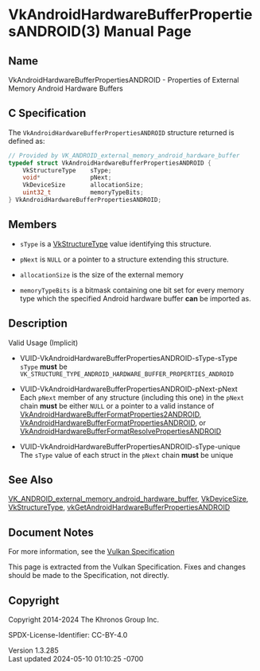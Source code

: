 # VkAndroidHardwareBufferPropertiesANDROID(3) Manual Page

## Name

VkAndroidHardwareBufferPropertiesANDROID - Properties of External Memory
Android Hardware Buffers



## <a href="#_c_specification" class="anchor"></a>C Specification

The `VkAndroidHardwareBufferPropertiesANDROID` structure returned is
defined as:

``` c
// Provided by VK_ANDROID_external_memory_android_hardware_buffer
typedef struct VkAndroidHardwareBufferPropertiesANDROID {
    VkStructureType    sType;
    void*              pNext;
    VkDeviceSize       allocationSize;
    uint32_t           memoryTypeBits;
} VkAndroidHardwareBufferPropertiesANDROID;
```

## <a href="#_members" class="anchor"></a>Members

- `sType` is a [VkStructureType](https://registry.khronos.org/vulkan/specs/1.3-extensions/man/html/VkStructureType.html) value identifying
  this structure.

- `pNext` is `NULL` or a pointer to a structure extending this
  structure.

- `allocationSize` is the size of the external memory

- `memoryTypeBits` is a bitmask containing one bit set for every memory
  type which the specified Android hardware buffer **can** be imported
  as.

## <a href="#_description" class="anchor"></a>Description

Valid Usage (Implicit)

- <a href="#VUID-VkAndroidHardwareBufferPropertiesANDROID-sType-sType"
  id="VUID-VkAndroidHardwareBufferPropertiesANDROID-sType-sType"></a>
  VUID-VkAndroidHardwareBufferPropertiesANDROID-sType-sType  
  `sType` **must** be
  `VK_STRUCTURE_TYPE_ANDROID_HARDWARE_BUFFER_PROPERTIES_ANDROID`

- <a href="#VUID-VkAndroidHardwareBufferPropertiesANDROID-pNext-pNext"
  id="VUID-VkAndroidHardwareBufferPropertiesANDROID-pNext-pNext"></a>
  VUID-VkAndroidHardwareBufferPropertiesANDROID-pNext-pNext  
  Each `pNext` member of any structure (including this one) in the
  `pNext` chain **must** be either `NULL` or a pointer to a valid
  instance of
  [VkAndroidHardwareBufferFormatProperties2ANDROID](https://registry.khronos.org/vulkan/specs/1.3-extensions/man/html/VkAndroidHardwareBufferFormatProperties2ANDROID.html),
  [VkAndroidHardwareBufferFormatPropertiesANDROID](https://registry.khronos.org/vulkan/specs/1.3-extensions/man/html/VkAndroidHardwareBufferFormatPropertiesANDROID.html),
  or
  [VkAndroidHardwareBufferFormatResolvePropertiesANDROID](https://registry.khronos.org/vulkan/specs/1.3-extensions/man/html/VkAndroidHardwareBufferFormatResolvePropertiesANDROID.html)

- <a href="#VUID-VkAndroidHardwareBufferPropertiesANDROID-sType-unique"
  id="VUID-VkAndroidHardwareBufferPropertiesANDROID-sType-unique"></a>
  VUID-VkAndroidHardwareBufferPropertiesANDROID-sType-unique  
  The `sType` value of each struct in the `pNext` chain **must** be
  unique

## <a href="#_see_also" class="anchor"></a>See Also

[VK_ANDROID_external_memory_android_hardware_buffer](https://registry.khronos.org/vulkan/specs/1.3-extensions/man/html/VK_ANDROID_external_memory_android_hardware_buffer.html),
[VkDeviceSize](https://registry.khronos.org/vulkan/specs/1.3-extensions/man/html/VkDeviceSize.html),
[VkStructureType](https://registry.khronos.org/vulkan/specs/1.3-extensions/man/html/VkStructureType.html),
[vkGetAndroidHardwareBufferPropertiesANDROID](https://registry.khronos.org/vulkan/specs/1.3-extensions/man/html/vkGetAndroidHardwareBufferPropertiesANDROID.html)

## <a href="#_document_notes" class="anchor"></a>Document Notes

For more information, see the <a
href="https://registry.khronos.org/vulkan/specs/1.3-extensions/html/vkspec.html#VkAndroidHardwareBufferPropertiesANDROID"
target="_blank" rel="noopener">Vulkan Specification</a>

This page is extracted from the Vulkan Specification. Fixes and changes
should be made to the Specification, not directly.

## <a href="#_copyright" class="anchor"></a>Copyright

Copyright 2014-2024 The Khronos Group Inc.

SPDX-License-Identifier: CC-BY-4.0

Version 1.3.285  
Last updated 2024-05-10 01:10:25 -0700
